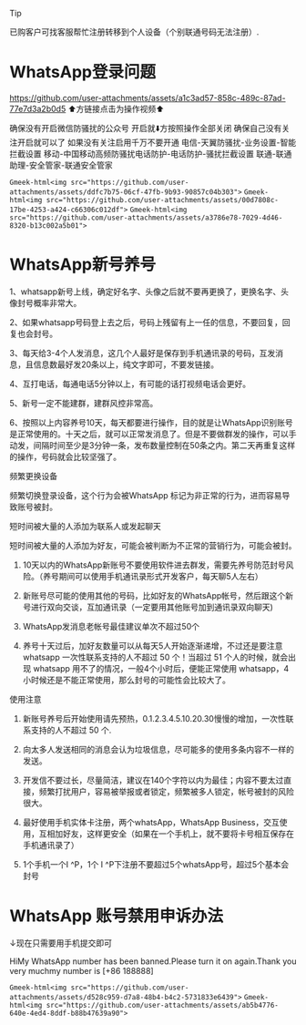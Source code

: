 > [!TIP]
> 已购客户可找客服帮忙注册转移到个人设备（个别联通号码无法注册）.


# WhatsApp登录问题

https://github.com/user-attachments/assets/a1c3ad57-858c-489c-87ad-77e7d3a2b0d5
⬆️方链接点击为操作视频⬆️

确保没有开启微信防骚扰的公众号
开启就⬇️方按照操作全部关闭
确保自己没有关注开启就可以了
如果没有关注启用千万不要开通
电信-天翼防骚扰-业务设置-智能拦截设置
移动-中国移动高频防骚扰电话防护-电话防护-骚扰拦截设置
联通-联通助理-安全管家-联通安全管家

`Gmeek-html<img src="https://github.com/user-attachments/assets/ddfc7b75-06cf-47fb-9b93-90857c04b303">`
`Gmeek-html<img src="https://github.com/user-attachments/assets/00d7808c-17be-4253-a424-c66306c012df">`
`Gmeek-html<img src="https://github.com/user-attachments/assets/a3786e78-7029-4d46-8320-b13c002a5b01">`
# WhatsApp新号养号
1、whatsapp新号上线，确定好名字、头像之后就不要再更换了，更换名字、头像封号概率非常大。

2、如果whatsapp号码登上去之后，号码上残留有上一任的信息，不要回复，回复也会封号。

3、每天给3-4个人发消息，这几个人最好是保存到手机通讯录的号码，互发消息，且信息数最好发20条以上，纯文字即可，不要发链接。

4、互打电话，每通电话5分钟以上，有可能的话打视频电话会更好。

5、新号一定不能建群，建群风控非常高。

6、按照以上内容养号10天，每天都要进行操作，目的就是让WhatsApp识别账号是正常使用的。十天之后，就可以正常发消息了。但是不要做群发的操作，可以手动发，间隔时间至少是3分钟一条，发布数量控制在50条之内。第二天再重复这样的操作，号码就会比较坚强了。

频繁更换设备

频繁切换登录设备，这个行为会被WhatsApp 标记为非正常的行为，进而容易导致账号被封。

短时间被大量的人添加为联系人或发起聊天

短时间被大量的人添加为好友，可能会被判断为不正常的营销行为，可能会被封。

1. 10天以内的WhatsApp新账号不要使用软件进去群发，需要先养号防范封号风险。（养号期间可以使用手机通讯录形式开发客户，每天聊5人左右）

2. 新账号尽可能的使用其他的号码，比如好友的WhatsApp帐号，然后跟这个新号进行双向交谈，互加通讯录（一定要用其他账号加到通讯录双向聊天)

3. WhatsApp发消息老帐号最佳建议单次不超过50个

4. 养号十天过后，加好友数量可以从每天5人开始逐渐递增，不过还是要注意whatsapp 一次性联系支持的人不超过 50 个！当超过 51 个人的时候，就会出现 whatsapp 用不了的情况，一般4个小时后，便能正常使用 whatsapp，4小时候还是不能正常使用，那么封号的可能性会比较大了。

使用注意

1. 新账号养号后开始使用请先预热，0.1.2.3.4.5.10.20.30慢慢的增加，一次性联系支持的人不超过 50 个.

2. 向太多人发送相同的消息会认为垃圾信息，尽可能多的使用多条内容不一样的发送。

3. 开发信不要过长，尽量简洁，建议在140个字符以内为最佳；内容不要太过直接，频繁打扰用户，容易被举报或者锁定，频繁被多人锁定，帐号被封的风险很大。

4. 最好使用手机实体卡注册，两个whatsApp，WhatsApp Business，交互使用，互相加好友，这样更安全（如果在一个手机上，就不要将卡号相互保存在手机通讯录了）

5. 1个手机一个I ^P，1个 I ^P下注册不要超过5个whatsApp号，超过5个基本会封号


# WhatsApp 账号禁用申诉办法
↓现在只需要用手机提交即可

HiMy WhatsApp number has been banned.Please turn it on again.Thank you very muchmy number is [+86 188888]

`Gmeek-html<img src="https://github.com/user-attachments/assets/d528c959-d7a8-48b4-b4c2-5731833e6439">`
`Gmeek-html<img src="https://github.com/user-attachments/assets/ab5b4776-640e-4ed4-8ddf-b88b47639a90">`



<!-- ##{"script":"<script src='https://blog.meekdai.com/Gmeek/plugins/GmeekTOC.js'></script>"}## -->
<!-- ##{"script":"<script src='https://blog.meekdai.com/Gmeek/plugins/articletoc.js'></script>"}## -->